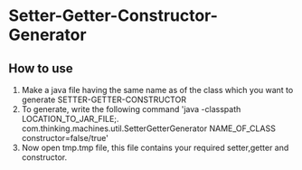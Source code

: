 # Setter-Getter-Constructor-Generator

## How to use

1) Make a java file having the same name as of the class which you want to generate SETTER-GETTER-CONSTRUCTOR
2) To generate, write the following command 'java -classpath LOCATION_TO_JAR_FILE;. com.thinking.machines.util.SetterGetterGenerator NAME_OF_CLASS constructor=false/true'
3) Now open tmp.tmp file, this file contains your required setter,getter and constructor.
